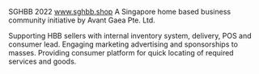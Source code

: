﻿SGHBB 2022
 www.sghbb.shop
 A Singapore home based business community initiative by Avant Gaea Pte. Ltd.

Supporting HBB sellers with internal inventory system, delivery, POS and consumer lead.
Engaging marketing advertising and sponsorships to masses.
Providing consumer platform for quick locating of required services and goods.

